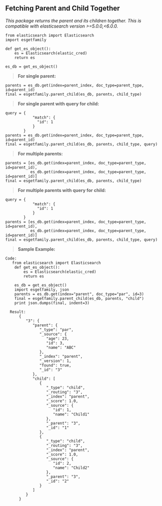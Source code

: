 ﻿## **Fetching Parent and Child Together**

 *This package returns the parent and its children together. This is compatible
  with elasticsearch version >=5.0.0,<6.0.0.*

    from elasticsearch import Elasticsearch  
    import esgetfamily
    
    def get_es_object():  
        es = Elasticsearch(elastic_cred)  
        return es  
      
    es_db = get_es_object()  

> **For single parent:**

    parents = es_db.get(index=parent_index, doc_type=parent_type, id=parent_id)  
    final = esgetfamily.parent_child(es_db, parents, child_type)

> **For single parent with query for child:**

    query = {  
                "match": {  
                  "id": 1  
                }  
            }  
    parents = es_db.get(index=parent_index, doc_type=parent_type, id=parent_id)  
    final = esgetfamily.parent_child(es_db, parents, child_type, query)

> **For multiple parents:**

    parents = [es_db.get(index=parent_index, doc_type=parent_type, id=parent_id),  
               es_db.get(index=parent_index, doc_type=parent_type, id=parent_id)]  
    final = esgetfamily.parent_child(es_db, parents, child_type)
    
> **For multiple parents with query for child:**

    query = {  
                "match": {  
                  "id": 1  
                }  
            } 
    parents = [es_db.get(index=parent_index, doc_type=parent_type, id=parent_id),  
               es_db.get(index=parent_index, doc_type=parent_type, id=parent_id)]  
    final = esgetfamily.parent_child(es_db, parents, child_type, query)

> **Sample Example:**

    Code:
       from elasticsearch import Elasticsearch
        def get_es_object():  
            es = Elasticsearch(elastic_cred)  
            return es  
          
        es_db = get_es_object()  
        import esgetfamily, json
        parents = es_db.get(index="parent", doc_type="par", id=3)
        final = esgetfamily.parent_child(es_db, parents, "child")
        print json.dumps(final, indent=3)
        
	  Result:
	      {  
	         "3": {  
	            "parent": {  
	               "_type": "par",  
	               "_source": {  
	                  "age": 23,  
	                  "id": 3,  
	                  "name": "ABC"  
	               },  
	               "_index": "parent",  
	               "_version": 1,  
	               "found": true,  
	               "_id": "3"  
	            },  
	            "child": [  
	               {  
	                  "_type": "child",  
	                  "_routing": "3",  
	                  "_index": "parent",  
	                  "_score": 1.0,  
	                  "_source": {  
	                     "id": 1,  
	                     "name": "Child1"  
	                  },  
	                  "_parent": "3",  
	                  "_id": "1"  
	               },  
	               {  
	                  "_type": "child",  
	                  "_routing": "3",  
	                  "_index": "parent",  
	                  "_score": 1.0,  
	                  "_source": {  
	                     "id": 2,  
	                     "name": "Child2"  
	                  },  
	                  "_parent": "3",  
	                  "_id": "2"  
	               }  
	            ]  
	         }  
	      }

